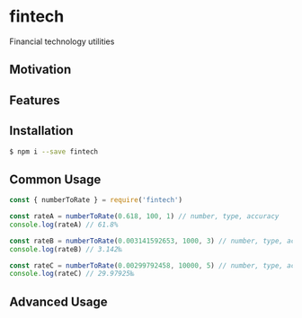 # fintech
Financial technology utilities

## Motivation

## Features

## Installation
```sh
$ npm i --save fintech
```

## Common Usage
```js
const { numberToRate } = require('fintech')

const rateA = numberToRate(0.618, 100, 1) // number, type, accuracy
console.log(rateA) // 61.8%

const rateB = numberToRate(0.003141592653, 1000, 3) // number, type, accuracy
console.log(rateB) // 3.142‰

const rateC = numberToRate(0.00299792458, 10000, 5) // number, type, accuracy
console.log(rateC) // 29.97925‱
```

## Advanced Usage

